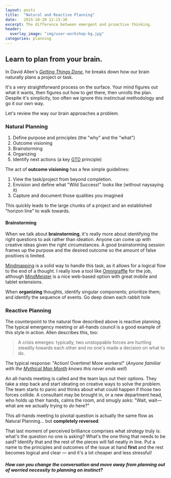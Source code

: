 ```yaml
---
layout: posts
title:  "Natural and Reactive Planning"
date:   2015-10-20 12:15:30
excerpt: The difference between emergent and proactive thinking.
header:
  overlay_image: "img/user-workshop-bg.jpg"
categories: planning
---
```


## Learn to plan from your brain.

In David Allen's [*Getting Things Done*](http://en.wikipedia.org/wiki/Getting_things_done), he breaks down how our brain naturally plans a project or task. 

It's a very straightforward process on the surface. Your mind figures out what it wants, then figures out how to get there, then unrolls the plan.  Despite it's simplicity, too often we ignore this instinctual methodology and go it our own way.

Let's review the way our brain approaches a problem.

### Natural Planning

1. Define purpose and principles (the "why" and the "what")
2. Outcome visioning
3. Brainstorming
4. Organizing
5. Identify next actions (a key [GTD](http://en.wikipedia.org/wiki/Getting_things_done) principle)

The act of **outcome visioning** has a few simple guidelines:

1. View the task/project from beyond completion.
2. Envision and define what "Wild Success!" looks like (without naysaying it)
3. Capture and document those qualities you imagined

This quickly leads to the large chunks of a project and an established "horizon line" to walk towards.

#### Brainstorming

When we talk about **brainstorming**, it's really more about identifying the right questions to ask rather than ideation. Anyone can come up with creative ideas given the right circumstances. A good brainstorming session frames up the purpose and the desired outcome so the amount of false positives is limited.

[Mindmapping](http://en.wikipedia.org/wiki/Mind_map) is a solid way to handle this task, as it allows for a logical flow to the end of a thought.  I really love a tool like [Omnigraffle](http://www.omnigroup.com/products/omnigraffle/) for the job, although [MindMeister](http://www.mindmeister.com/) is a nice web-based option with great mobile and tablet extensions.

When **organizing** thoughts, identify singular components; prioritize them; and identify the sequence of events. Go deep down each rabbit hole 

### Reactive Planning

The counterpoint to the natural flow described above is reactive planning. The typical emergency meeting or all-hands council is a good example of this style in action. Allen describes this, too:

> A crisis emerges: typically, two unstoppable forces are hurtling steadily towards each other and no one's made a decision on what to do.

The typical response: "Action! Overtime! More workers!" (_Anyone familiar with the [Mythical Man Month](http://en.wikipedia.org/wiki/The_Mythical_Man-Month) knows this never ends well_)

An all-hands meeting is called and the team lays out their options. They take a step back and start ideating on creative ways to solve the problem.  The team starts to panic and thinks about what could happen if those two forces collide.  A consultant may be brought in, or a new department head, who holds up their hands, calms the room, and smugly asks: "Wait, wait—what are we actually trying to *do* here?"

This all-hands meeting to pivotal question is actually the same flow as Natural Planning… but **completely reversed**.

That last moment of perceived brilliance comprises what *strategy* truly is: what's the question no one is asking? What's the one thing that needs to be said? Identify that and the rest of the pieces will fall neatly in line.  Put a name to the principles and outcomes of the issue at hand **first** and the rest becomes logical and clear — and it's a lot cheaper and less stressful!

##### How can you change the conversation and move away from planning out of worried necessity to planning on instinct?